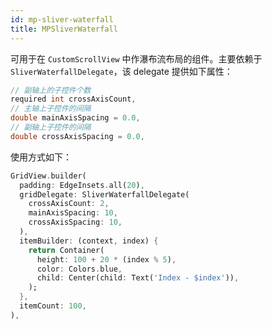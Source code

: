 ```yaml
---
id: mp-sliver-waterfall
title: MPSliverWaterfall
---
```


可用于在 `CustomScrollView` 中作瀑布流布局的组件。主要依赖于 `SliverWaterfallDelegate`，该 delegate 提供如下属性：

```dart
// 副轴上的子控件个数
required int crossAxisCount,
// 主轴上子控件的间隔
double mainAxisSpacing = 0.0,
// 副轴上子控件的间隔
double crossAxisSpacing = 0.0,
```

使用方式如下：

```dart
GridView.builder(
  padding: EdgeInsets.all(20),
  gridDelegate: SliverWaterfallDelegate(
    crossAxisCount: 2,
    mainAxisSpacing: 10,
    crossAxisSpacing: 10,
  ),
  itemBuilder: (context, index) {
    return Container(
      height: 100 + 20 * (index % 5),
      color: Colors.blue,
      child: Center(child: Text('Index - $index')),
    );
  },
  itemCount: 100,
),
```

